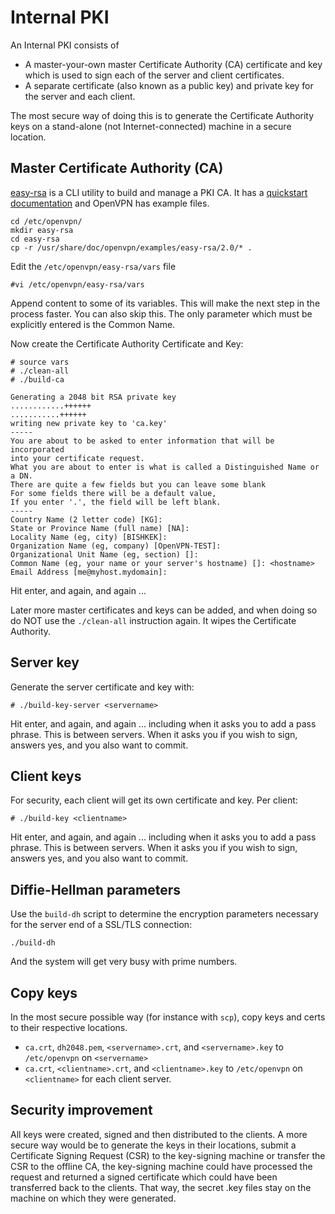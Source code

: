 # Internal PKI

An Internal PKI consists of

* A master-your-own master Certificate Authority (CA) certificate and key which is used to sign each of the server and client certificates.
* A separate certificate (also known as a public key) and private key for the server and each client.

The most secure way of doing this is to generate the Certificate Authority keys on a stand-alone (not Internet-connected) machine in a secure location. 

## Master Certificate Authority (CA)

[easy-rsa](https://github.com/OpenVPN/easy-rsa) is a CLI utility to build and manage a PKI CA. It has a [quickstart documentation](https://github.com/OpenVPN/easy-rsa/blob/master/README.quickstart.md) and OpenVPN has example files.

    cd /etc/openvpn/
    mkdir easy-rsa
    cd easy-rsa
    cp -r /usr/share/doc/openvpn/examples/easy-rsa/2.0/* .

Edit the `/etc/openvpn/easy-rsa/vars` file
    
    #vi /etc/openvpn/easy-rsa/vars

Append content to some of its variables. This will make the next step in the process faster. You can also skip this. The only parameter which must be explicitly entered is the Common Name. 

Now create the Certificate Authority Certificate and Key:

    # source vars
    # ./clean-all
    # ./build-ca
        
    Generating a 2048 bit RSA private key
    ............++++++
    ...........++++++
    writing new private key to 'ca.key'
    -----
    You are about to be asked to enter information that will be incorporated
    into your certificate request.
    What you are about to enter is what is called a Distinguished Name or a DN.
    There are quite a few fields but you can leave some blank
    For some fields there will be a default value,
    If you enter '.', the field will be left blank.
    -----
    Country Name (2 letter code) [KG]:
    State or Province Name (full name) [NA]:
    Locality Name (eg, city) [BISHKEK]:
    Organization Name (eg, company) [OpenVPN-TEST]:
    Organizational Unit Name (eg, section) []:
    Common Name (eg, your name or your server's hostname) []: <hostname>
    Email Address [me@myhost.mydomain]:

Hit enter, and again, and again ...

Later more master certificates and keys can be added, and when doing so do NOT use the `./clean-all` instruction again. It wipes the Certificate Authority.

## Server key

Generate the server certificate and key with:

    # ./build-key-server <servername>

Hit enter, and again, and again ... including when it asks you to add a pass phrase. This is between servers. When it asks you if you wish to sign, answers yes, and you also want to commit.

## Client keys
For security, each client will get its own certificate and key. Per client:

    # ./build-key <clientname>

Hit enter, and again, and again ... including when it asks you to add a pass phrase. This is between servers. When it asks you if you wish to sign, answers yes, and you also want to commit.

## Diffie-Hellman parameters
Use the `build-dh` script to determine the encryption parameters necessary for the server end of a SSL/​TLS connection:

    ./build-dh

And the system will get very busy with prime numbers.

## Copy keys

In the most secure possible way (for instance with `scp`), copy keys and certs to their respective locations.

* `ca.crt`, `dh2048.pem`, `<servername>.crt`, and `<servername>.key` to `/etc/openvpn` on `<servername>`
* `ca.crt`, `<clientname>.crt`, and `<clientname>.key` to `/etc/openvpn` on `<clientname>` for each client server.

## Security improvement

All keys were created, signed and then distributed to the clients. A more secure way would be to generate the keys in their locations, submit a Certificate Signing Request (CSR) to the key-signing machine or transfer the CSR to the offline CA, the key-signing machine could have processed the request and returned a signed certificate which could have been transferred back to the clients. That way, the secret .key files stay on the machine on which they were generated.

